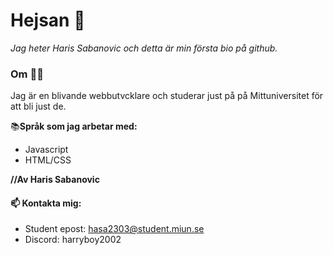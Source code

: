 # Hejsan 👋
*Jag heter Haris Sabanovic och detta är min första bio på github.*

### Om 👨‍🎓
Jag är en blivande webbutvcklare och studerar just på på Mittuniversitet för att bli just de. 

📚**Språk som jag arbetar med:**
  * Javascript
  * HTML/CSS

**//Av Haris Sabanovic**

#### 📫 Kontakta mig:
 * Student epost: hasa2303@student.miun.se
 * Discord: harryboy2002


